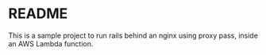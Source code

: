# README

This is a sample project to run rails behind an nginx using proxy pass, inside an AWS Lambda function.
